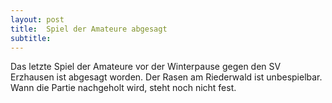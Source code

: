 ```yaml
---
layout: post
title:  Spiel der Amateure abgesagt
subtitle:  
---
```


Das letzte Spiel der Amateure vor der Winterpause gegen den SV Erzhausen ist abgesagt worden. Der Rasen am Riederwald ist unbespielbar. Wann die Partie nachgeholt wird, steht noch nicht fest.


